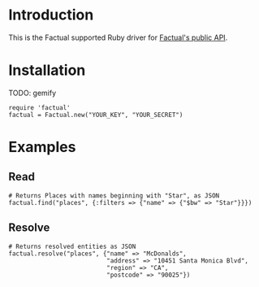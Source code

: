 # Introduction

This is the Factual supported Ruby driver for [Factual's public API](http://developer.factual.com/display/docs/Factual+Developer+APIs+Version+3).

# Installation

TODO: gemify

    require 'factual'
    factual = Factual.new("YOUR_KEY", "YOUR_SECRET")
  
# Examples

## Read

    # Returns Places with names beginning with "Star", as JSON
    factual.find("places", {:filters => {"name" => {"$bw" => "Star"}}})

## Resolve

    # Returns resolved entities as JSON
    factual.resolve("places", {"name" => "McDonalds",
                               "address" => "10451 Santa Monica Blvd",
                               "region" => "CA",
                               "postcode" => "90025"})

